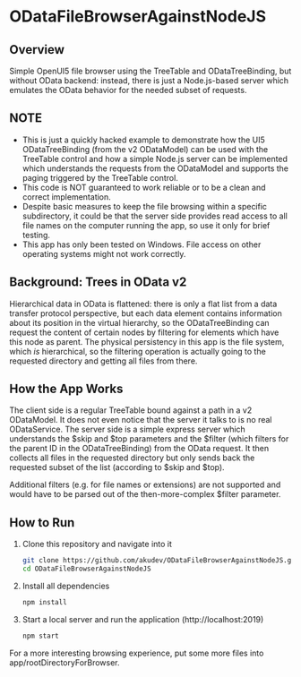 # ODataFileBrowserAgainstNodeJS

## Overview 

Simple OpenUI5 file browser using the TreeTable and ODataTreeBinding, but without OData backend: instead, there is just a Node.js-based server which emulates the OData behavior for the needed subset of requests.



## NOTE 
* This is just a quickly hacked example to demonstrate how the UI5 ODataTreeBinding (from the v2 ODataModel) can be used with the TreeTable control and how a simple Node.js server can be implemented which understands the requests from the ODataModel and supports the paging triggered by the TreeTable control.
* This code is NOT guaranteed to work reliable or to be a clean and correct implementation.
* Despite basic measures to keep the file browsing within a specific subdirectory, it could be that the server side provides read access to all file names on the computer running the app, so use it only for brief testing.
* This app has only been tested on Windows. File access on other operating systems might not work correctly.

## Background: Trees in OData v2
Hierarchical data in OData is flattened: there is only a flat list from a data transfer protocol perspective, but each data element contains information about its position in the virtual hierarchy, so the ODataTreeBinding can request the content of certain nodes by filtering for elements which have this node as parent.
The physical persistency in this app is the file system, which *is* hierarchical, so the filtering operation is actually going to the requested directory and getting all files from there.

## How the App Works
The client side is a regular TreeTable bound against a path in a v2 ODataModel. It does not even notice that the server it talks to is no real ODataService.
The server side is a simple express server which understands the $skip and $top parameters and the $filter (which filters for the parent ID in the ODataTreeBinding) from the OData request. It then collects all files in the requested directory but only sends back the requested subset of the list (according to $skip and $top).

Additional filters (e.g. for file names or extensions) are not supported and would have to be parsed out of the then-more-complex $filter parameter.

## How to Run
1. Clone this repository and navigate into it
    ```sh
    git clone https://github.com/akudev/ODataFileBrowserAgainstNodeJS.git
    cd ODataFileBrowserAgainstNodeJS
    ```
1. Install all dependencies
    ```sh
    npm install
    ```

1. Start a local server and run the application (http://localhost:2019)
    ```sh
    npm start
    ```
    
For a more interesting browsing experience, put some more files into app/rootDirectoryForBrowser.